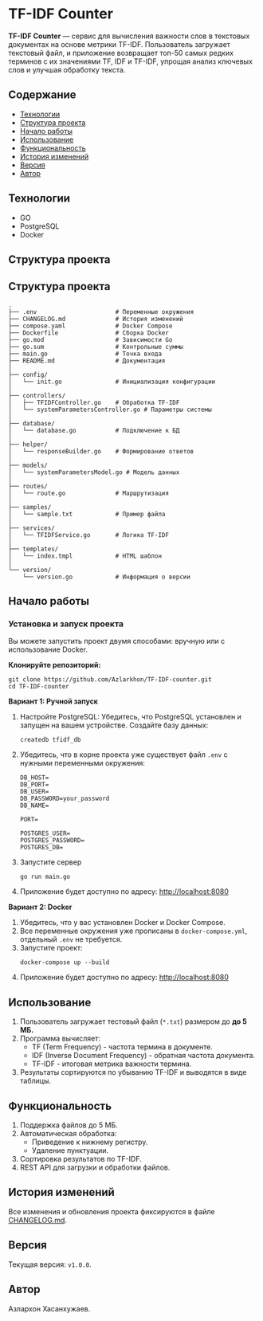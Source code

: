 # TF-IDF Counter

**TF-IDF Counter** — сервис для вычисления важности слов в текстовых документах на основе метрики TF-IDF. Пользователь загружает текстовый файл, и приложение возвращает топ-50 самых редких терминов с их значениями TF, IDF и TF-IDF, упрощая анализ ключевых слов и улучшая обработку текста.

## Содержание

* [Технологии](#технологии)
* [Структура проекта](#структура-проекта)
* [Начало работы](#начало-работы)
* [Использование](#использование)
* [Функциональность](#функциональность)
* [История изменений](#история-изменений)
* [Версия](#версия)
* [Автор](#автор)

## Технологии

* GO
* PostgreSQL
* Docker

## Структура проекта

## Структура проекта

```text
.
├── .env                      # Переменные окружения
├── CHANGELOG.md              # История изменений
├── compose.yaml              # Docker Compose
├── Dockerfile                # Сборка Docker
├── go.mod                    # Зависимости Go
├── go.sum                    # Контрольные суммы
├── main.go                   # Точка входа
├── README.md                 # Документация
│
├── config/
│   └── init.go               # Инициализация конфигурации
│
├── controllers/
│   ├── TFIDFController.go    # Обработка TF-IDF
│   └── systemParametersController.go # Параметры системы
│
├── database/
│   └── database.go           # Подключение к БД
│
├── helper/
│   └── responseBuilder.go    # Формирование ответов
│
├── models/
│   └── systemParametersModel.go # Модель данных
│
├── routes/
│   └── route.go              # Маршрутизация
│
├── samples/
│   └── sample.txt            # Пример файла
│
├── services/
│   └── TFIDFService.go       # Логика TF-IDF
│
├── templates/
│   └── index.tmpl            # HTML шаблон
│
└── version/
    └── version.go            # Информация о версии
```

## Начало работы

### Установка и запуск проекта

Вы можете запустить проект двумя способами: вручную или с использование Docker.

**Клонируйте репозиторий:**

```
git clone https://github.com/Azlarkhon/TF-IDF-counter.git
cd TF-IDF-counter
```

**Вариант 1: Ручной запуск**

1. Настройте PostgreSQL:
   Убедитесь, что PostgreSQL установлен и запущен на вашем устройстве. Создайте базу данных:
   ```
   createdb tfidf_db
   ```
2. Убедитесь, что в корне проекта уже существует файл `.env` с нужными переменными окружения:
   ```
   DB_HOST=
   DB_PORT=
   DB_USER=
   DB_PASSWORD=your_password
   DB_NAME=

   PORT=

   POSTGRES_USER=
   POSTGRES_PASSWORD=
   POSTGRES_DB=
   ```
3. Запустите сервер
   ```
   go run main.go
   ```
4. Приложение будет доступно по адресу: [http://localhost:8080](http://localhost:8080)

**Вариант 2: Docker**

1. Убедитесь, что у вас установлен Docker и Docker Compose.
2. Все переменные окружения уже прописаны в `docker-compose.yml`, отдельный `.env` не требуется.
3. Запустите проект:
   ```
   docker-compose up --build
   ```
4. Приложение будет доступно по адресу: [http://localhost:8080](http://localhost:8080)

## Использование

1. Пользователь загружает тестовый файл (`*.txt`) размером до **до 5 МБ.**
2. Программа вычисляет:
   - TF (Term Frequency) - частота термина в документе.
   - IDF (Inverse Document Frequency) - обратная частота документа.
   - TF-IDF - итоговая метрика важности термина.
3. Результаты сортируются по убыванию TF-IDF и выводятся в виде таблицы.

## Функциональность

1. Поддержка файлов до 5 МБ.
2. Автоматическая обработка:
   - Приведение к нижнему регистру.
   - Удаление пунктуации.
3. Сортировка результатов по TF-IDF.
4. REST API для загрузки и обработки файлов.

## История изменений

Все изменения и обновления проекта фиксируются в файле [CHANGELOG.md](./CHANGELOG.md).

## Версия

Текущая версия: `v1.0.0`.

## Автор

Азлархон Хасанхужаев.
